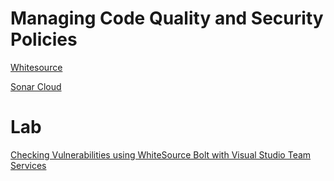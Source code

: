 # Managing Code Quality and Security Policies

[Whitesource](https://www.whitesourcesoftware.com/)

[Sonar Cloud](https://sonarcloud.io/)

# Lab

[Checking Vulnerabilities using WhiteSource Bolt with Visual Studio Team Services ](https://www.azuredevopslabs.com/labs/vstsextend/WhiteSource/)
